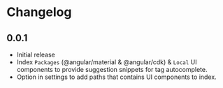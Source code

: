 # Changelog

## 0.0.1
- Initial release
- Index `Packages` (@angular/material & @angular/cdk) & `Local` UI components to provide suggestion snippets for tag autocomplete.
- Option in settings to add paths that contains UI components to index.